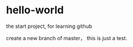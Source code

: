 # hello-world
the start project, for learning github

create a new branch of master， this is just a test.
